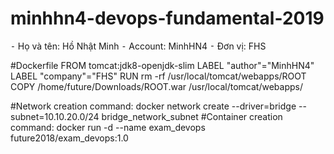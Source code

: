 # minhhn4-devops-fundamental-2019
⁃ Họ và tên: Hồ Nhật Minh
⁃ Account: MinhHN4
⁃ Đơn vị: FHS

#Dockerfile
FROM tomcat:jdk8-openjdk-slim
LABEL "author"="MinhHN4"
LABEL "company"="FHS"
RUN rm -rf /usr/local/tomcat/webapps/ROOT
COPY /home/future/Downloads/ROOT.war /usr/local/tomcat/webapps/

#Network creation command:
docker network create --driver=bridge --subnet=10.10.20.0/24 bridge_network_subnet
#Container creation command:
docker run -d --name exam_devops future2018/exam_devops:1.0
